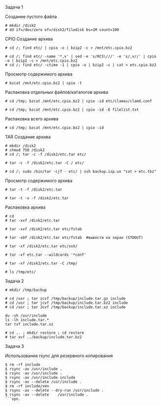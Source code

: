Задача 1

Создание пустого файла

```
# mkdir /disk2
# dd if=/dev/zero of=/disk2/filedisk bs=1M count=100
```
CPIO
Создание архива
```
# cd /; find etc/ | cpio -o | bzip2 -c > /mnt/etc.cpio.bz2

# cd /; find etc/ -name '*,v' | sed -e 's/RCS\///' -e 's/,v//' | cpio -o | bzip2 -c > /mnt/etc.cpio.bz2
# cd /; find etc/ -ctime -1 | cpio -o | bzip2 -c | cat > etc.cpio.bz2
```
Просмотр содержимого архива
```
# bzcat /mnt/etc.cpio.bz2 | cpio -t
```
Распаковка отдельных файлов/каталогов архива
```
# cd /tmp; bzcat /mnt/etc.cpio.bz2 | cpio -id etc/clamav/clamd.conf

# cd /tmp; bzcat /mnt/etc.cpio.bz2 | cpio -id -E filelist.txt
```
Распаковка всего архива
```
# cd /tmp; bzcat /mnt/etc.cpio.bz2 | cpio -id
```
TAR
Создание архива
```
# mkdir /disk2
# chmod 750 /disk2
# cd /; tar -c -f /disk2/etc.tar etc/

# tar -c -f /disk2/etc.tar -C / etc/

# cd /; sudo /bin/tar -cjf - etc/ | ssh backup.isp.un "cat > etc.tbz"
```
Просмотр содержимого архива
```
# tar -t -f /disk2/etc.tar

# tar -t -v -f /disk2/etc.tar
```
Распаковка архива
```
# cd
# tar -xvf /disk2/etc.tar

# tar -xvf /disk2/etc.tar etc/fstab

# tar -xOf /disk2/etc.tar etc/fstab  #вывести на экран (STDOUT)

# tar -xf /disk2/etc.tar etc/ssh/

# tar -xf etc.tar --wildcards '*conf'

# tar -xf /disk2/etc.tar -C /tmp/

# ls /tmp/etc/
```
Задача 2
```
# mkdir /tmp/backup
```
```
# cd /usr ; tar zcvf /tmp/backup/include.tar.gz include
# cd /usr ; tar jcvf /tmp/backup/include.tar.bz2 include
# cd /usr ; tar Jcvf /tmp/backup/include.tar.xz include

du -sh /usr/include
ls -lh include.tar.*
tar tvf include.tar.xz

# cd .. ; mkdir restore ; cd restore
# tar xvf ../backup/include.tar.bz2
```
Задача 3

Использование rsync для резервного копирования

```
$ rm -rf include
$ rsync -av /usr/include .
$ rsync -av /usr/include .
$ rsync -av /usr/include include
$ rsync -av --delete /usr/include .
$ rm -rf include/xen
$ rsync -av --delete --dry-run /usr/include .
$ rsync -av --delete 	/usr/include .
```vpn.
